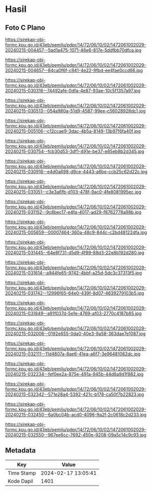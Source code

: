 # Hasil

## Foto C Plano

https://sirekap-obj-formc.kpu.go.id/43eb/pemilu/pdpr/14/72/06/10/02/1472061002029-20240215-004457--5ad1a475-1071-46e6-817e-5ddfbb70dfca.jpg

https://sirekap-obj-formc.kpu.go.id/43eb/pemilu/pdpr/14/72/06/10/02/1472061002029-20240215-004657--84ca0f6f-c941-4e22-9fbd-ee4fae0ccd66.jpg

https://sirekap-obj-formc.kpu.go.id/43eb/pemilu/pdpr/14/72/06/10/02/1472061002029-20240215-030316--74492afe-0dfa-4e87-93ae-10c5f1357a97.jpg

https://sirekap-obj-formc.kpu.go.id/43eb/pemilu/pdpr/14/72/06/10/02/1472061002029-20240215-030513--054a980a-51d9-4587-99ee-c56028928dc1.jpg

https://sirekap-obj-formc.kpu.go.id/43eb/pemilu/pdpr/14/72/06/10/02/1472061002029-20240215-005106--c12ccae9-3dac-4b5a-8149-13b97f6fa40f.jpg

https://sirekap-obj-formc.kpu.go.id/43eb/pemilu/pdpr/14/72/06/10/02/1472061002029-20240215-030754--fcb30d53-3df1-491e-be37-e85eb8b2d345.jpg

https://sirekap-obj-formc.kpu.go.id/43eb/pemilu/pdpr/14/72/06/10/02/1472061002029-20240215-030916--e4d0a698-d9ce-4443-a6be-ccb25c62d22c.jpg

https://sirekap-obj-formc.kpu.go.id/43eb/pemilu/pdpr/14/72/06/10/02/1472061002029-20240215-031051--c3e3a6fb-d103-478f-9ac0-4fe8081995ec.jpg

https://sirekap-obj-formc.kpu.go.id/43eb/pemilu/pdpr/14/72/06/10/02/1472061002029-20240215-031152--9c8bec17-e4fa-4017-ad29-f8762778a98b.jpg

https://sirekap-obj-formc.kpu.go.id/43eb/pemilu/pdpr/14/72/06/10/02/1472061002029-20240215-005659--00007464-360a-48c9-844c-c2bd48122dfa.jpg

https://sirekap-obj-formc.kpu.go.id/43eb/pemilu/pdpr/14/72/06/10/02/1472061002029-20240215-031445--64e8f731-d5d9-4f99-88d3-22e8b192d280.jpg

https://sirekap-obj-formc.kpu.go.id/43eb/pemilu/pdpr/14/72/06/10/02/1472061002029-20240215-031614--a944fe65-9742-4bbf-a25d-5dc3c37313f5.jpg

https://sirekap-obj-formc.kpu.go.id/43eb/pemilu/pdpr/14/72/06/10/02/1472061002029-20240215-031742--12996f65-64e0-439f-8d07-4639279103b5.jpg

https://sirekap-obj-formc.kpu.go.id/43eb/pemilu/pdpr/14/72/06/10/02/1472061002029-20240215-031849--a91f037d-5e1e-4769-af03-2770c4187b85.jpg

https://sirekap-obj-formc.kpu.go.id/43eb/pemilu/pdpr/14/72/06/10/02/1472061002029-20240215-032006--0192e655-0da0-40e3-9a58-363dae7e1087.jpg

https://sirekap-obj-formc.kpu.go.id/43eb/pemilu/pdpr/14/72/06/10/02/1472061002029-20240215-032111--11d4807a-8ae6-41ea-a6f7-3e96481082dc.jpg

https://sirekap-obj-formc.kpu.go.id/43eb/pemilu/pdpr/14/72/06/10/02/1472061002029-20240215-032234--fef0ee2a-875e-491a-945b-44d8a9d1f882.jpg

https://sirekap-obj-formc.kpu.go.id/43eb/pemilu/pdpr/14/72/06/10/02/1472061002029-20240215-032342--571e28a4-5392-421c-b178-ca50f7b22823.jpg

https://sirekap-obj-formc.kpu.go.id/43eb/pemilu/pdpr/14/72/06/10/02/1472061002029-20240215-032450--6a0bc04b-acd0-4096-9a2f-2c0618c2d233.jpg

https://sirekap-obj-formc.kpu.go.id/43eb/pemilu/pdpr/14/72/06/10/02/1472061002029-20240215-032550--967ee6cc-7692-450e-9208-09a5c14c9c93.jpg


## Metadata

| Key        | Value               |
| ---------- | ------------------- |
| Time Stamp | 2024-02-17 13:05:41 |
| Kode Dapil | 1401                |



